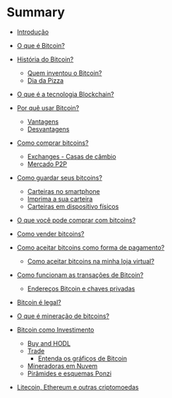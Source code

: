 # Summary

* [Introdução](README.md)

* [O que é Bitcoin?]()

* [História do Bitcoin?]()
    * [Quem inventou o Bitcoin?]()
    * [Dia da Pizza]()

* [O que é a tecnologia Blockchain?]()

* [Por quê usar Bitcoin?]()
    * [Vantagens]()
    * [Desvantagens]()

* [Como comprar bitcoins?]()
    * [Exchanges - Casas de câmbio]()
    * [Mercado P2P]()

* [Como guardar seus bitcoins?]()
    * [Carteiras no smartphone]()
    * [Imprima a sua carteira]()
    * [Carteiras em dispositivo físicos]()

* [O que você pode comprar com bitcoins?]()

* [Como vender bitcoins?]()

* [Como aceitar bitcoins como forma de pagamento?]()
    * [Como aceitar bitcoins na minha loja virtual?]()

* [Como funcionam as transações de Bitcoin?]()
    * [Endereços Bitcoin e chaves privadas]()

* [Bitcoin é legal?]()

* [O que é mineração de bitcoins?]()

* [Bitcoin como Investimento]()
    * [Buy and HODL]()
    * [Trade]()
        * [Entenda os gráficos de Bitcoin]()
    * [Mineradoras em Nuvem]()
    * [Pirâmides e esquemas Ponzi]()

* [Litecoin, Ethereum e outras criptomoedas]()